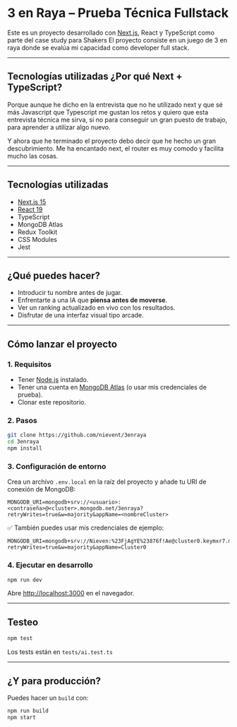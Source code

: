 # 3 en Raya – Prueba Técnica Fullstack

Este es un proyecto desarrollado con [Next.js](https://nextjs.org/), React y TypeScript como parte del case study para Shakers
El proyecto consiste en un juego de 3 en raya donde se evalúa mi capacidad como developer full stack.

---

## Tecnologías utilizadas ¿Por qué Next + TypeScript?

Porque aunque he dicho en la entrevista que no he utilizado next y que sé más Javascript que Typescript me gustan los retos y quiero que esta entrevista técnica me sirva, si no para conseguir un gran puesto de trabajo, para aprender a utilizar algo nuevo. 

Y ahora que he terminado el proyecto debo decir que he hecho un gran descubrimiento. Me ha encantado next, el router es muy comodo y facilita mucho las cosas.

---

## Tecnologías utilizadas

-  [Next.js 15](https://nextjs.org/) 
-  [React 19](https://react.dev/)
-  TypeScript
-  MongoDB Atlas 
-  Redux Toolkit 
-  CSS Modules 
-  Jest 

---

## ¿Qué puedes hacer?

- Introducir tu nombre antes de jugar.
- Enfrentarte a una IA que **piensa antes de moverse**.
- Ver un ranking actualizado en vivo con los resultados.
- Disfrutar de una interfaz visual tipo arcade.

---

## Cómo lanzar el proyecto

### 1. Requisitos

- Tener [Node.js](https://nodejs.org) instalado.
- Tener una cuenta en [MongoDB Atlas](https://www.mongodb.com/cloud/atlas) (o usar mis credenciales de prueba).
- Clonar este repositorio.

### 2. Pasos

```bash
git clone https://github.com/nievent/3enraya
cd 3enraya
npm install
```

### 3. Configuración de entorno

Crea un archivo `.env.local` en la raíz del proyecto y añade tu URI de conexión de MongoDB:

```
MONGODB_URI=mongodb+srv://<usuario>:<contraseña>@<cluster>.mongodb.net/3enraya?retryWrites=true&w=majority&appName=<nombreCluster>
```

✅ También puedes usar mis credenciales de ejemplo:

```
MONGODB_URI=mongodb+srv://Nieven:%23FjAgYE%23876f!Ae@cluster0.keymxr7.mongodb.net/3enraya?retryWrites=true&w=majority&appName=Cluster0
```

### 4. Ejecutar en desarrollo

```bash
npm run dev
```

Abre [http://localhost:3000](http://localhost:3000) en el navegador.

---

## Testeo

```bash
npm test
```

Los tests están en `tests/ai.test.ts`

---

## ¿Y para producción?

Puedes hacer un `build` con:

```bash
npm run build
npm start
```
